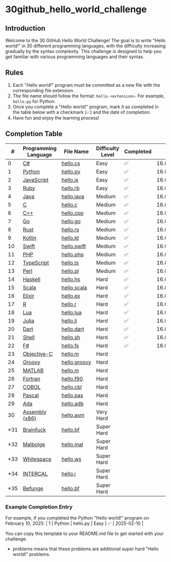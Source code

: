 # 30github_hello_world_challenge

## Introduction
Welcome to the 30 GitHub Hello World Challenge! The goal is to write "Hello world!" in 30 different programming languages, with the difficulty increasing gradually by the syntax complexity. This challenge is designed to help you get familiar with various programming languages and their syntax.

## Rules
1. Each "Hello world!" program must be committed as a new file with the corresponding file extension.
2. The file name should follow the format: `hello.<extension>`. For example, `hello.py` for Python.
3. Once you complete a "Hello world!" program, mark it as completed in the table below with a checkmark (✅) and the date of completion.
4. Have fun and enjoy the learning process!

## Completion Table

| #   | Programming Language                                                                 | File Name             | Difficulty Level | Completed | Date          |
|-----|---------------------------------------------------------------------------------------|------------------------|------------------|-----------|---------------|
| 0   | [C#](https://learn.microsoft.com/en-us/dotnet/csharp/)                               | [hello.cs](hello.cs)   | Easy             |  ✅         |  16.04.202          |
| 1   | [Python](https://python.org/)                                                        | [hello.py](hello.py)   | Easy             | ✅         | 16.04.2025     |
| 2   | [JavaScript](https://developer.mozilla.org/en-US/docs/Web/JavaScript)                | [hello.js](hello.js)   | Easy             |  ✅         | 16.04.2025               |
| 3   | [Ruby](https://www.ruby-lang.org/)                                                   | [hello.rb](hello.rb)   | Easy             |  ✅         |16.04.2025                 |
| 4   | [Java](https://www.java.com/)                                                        | [hello.java](hello.java)| Medium           | ✅          |      16.04.2025         |
| 5   | [C](https://www.cprogramming.com/)                                                   | [hello.c](hello.c)     | Medium           |  ✅          |      16.04.2025          |
| 6   | [C++](https://cplusplus.com/)                                                        | [hello.cpp](hello.cpp) | Medium           |  ✅         |      16.04.2025         |
| 7   | [Go](https://go.dev/)                                                                | [hello.go](hello.go)   | Medium           |  ✅          |    16.04.2025           |
| 8   | [Rust](https://www.rust-lang.org/)                                                   | [hello.rs](hello.rs)   | Medium           |  ✅         |    16.04.2025           |
| 9   | [Kotlin](https://kotlinlang.org/)                                                    | [hello.kt](hello.kt)   | Medium           |  ✅         |     16.04.2025          |
| 10  | [Swift](https://www.swift.org/)                                                      | [hello.swift](hello.swift)| Medium        |    ✅       |     16.04.2025           |
| 11  | [PHP](https://www.php.net/)                                                          | [hello.php](hello.php) | Medium           |    ✅       |     16.04.2025           |
| 12  | [TypeScript](https://www.typescriptlang.org/)                                        | [hello.ts](hello.ts)   | Medium           |  ✅         |    16.04.2025            |
| 13  | [Perl](https://www.perl.org/)                                                        | [hello.pl](hello.pl)   | Medium           |   ✅        |    16.04.2025           |
| 14  | [Haskell](https://www.haskell.org/)                                                  | [hello.hs](hello.hs)   | Hard             |   ✅         |   16.04.2025            |
| 15  | [Scala](https://www.scala-lang.org/)                                                 | [hello.scala](hello.scala)| Hard         |   ✅        |     16.04.2025           |
| 16  | [Elixir](https://elixir-lang.org/)                                                   | [hello.ex](hello.ex)   | Hard             |   ✅        |    16.04.2025          |
| 17  | [R](https://www.r-project.org/)                                                      | [hello.r](hello.r)     | Hard             |   ✅        |     16.04.2025          |
| 18  | [Lua](https://www.lua.org/)                                                          | [hello.lua](hello.lua) | Hard             |    ✅       |    16.04.2025           |
| 19  | [Julia](https://julialang.org/)                                                      | [hello.jl](hello.jl)   | Hard             |    ✅       |     16.04.2025          |
| 20  | [Dart](https://dart.dev/)                                                            | [hello.dart](hello.dart)| Hard            |   ✅        |   16.04.2025            |
| 21  | [Shell](https://thevaluable.dev/guide-terminal-shell-console/)                       | [hello.sh](hello.sh)   | Hard             |   ✅        |     16.04.2025           |
| 22  | [F#](https://fsharp.org/)                                                            | [hello.fs](hello.fs)   | Hard             |   ✅        |    16.04.2025           |
| 23  | [Objective-C](https://developer.apple.com/library/archive/documentation/Cocoa/Conceptual/ProgrammingWithObjectiveC/Introduction/Introduction.html) | [hello.m](hello.m)     | Hard             |           |               |
| 24  | [Groovy](https://groovy-lang.org/)                                                   | [hello.groovy](hello.groovy)| Hard       |           |               |
| 25  | [MATLAB](https://www.mathworks.com/)                                                 | [hello.m](hello.m)     | Hard             |           |               |
| 26  | [Fortran](https://fortran-lang.org/)                                                 | [hello.f90](hello.f90) | Hard             |           |               |
| 27  | [COBOL](https://developer.ibm.com/languages/cobol/)                                  | [hello.cbl](hello.cbl) | Hard             |           |               |
| 28  | [Pascal](https://www.freepascal.org/)                                                | [hello.pas](hello.pas) | Hard             |           |               |
| 29  | [Ada](https://ada-lang.io/)                                                          | [hello.adb](hello.adb) | Hard             |           |               |
| 30  | [Assembly (x86)](https://cs.lmu.edu/~ray/notes/x86assembly/)                         | [hello.asm](hello.asm) | Very Hard        |           |               |
| *31 | [Brainfuck](https://brainfuck.org/)                                                  | [hello.bf](hello.bf)   | Super Hard       |           |               |
| *32 | [Malbolge](https://malbolge.doleczek.pl/)                                            | [hello.mal](hello.mal) | Super Hard       |           |               |
| *33 | [Whitespace](https://esolangs.org/wiki/Whitespace)                                   | [hello.ws](hello.ws)   | Super Hard       |           |               |
| *34 | [INTERCAL](https://esolangs.org/wiki/INTERCAL)                                       | [hello.i](hello.i)     | Super Hard       |           |               |
| *35 | [Befunge](https://befunge.flogisoft.com/)                                            | [hello.bf](hello.bf)   | Super Hard       |           |               |


### Example Completion Entry
For example, if you completed the Python "Hello world!" program on February 10, 2025:
| 1  | Python               | hello.py  | Easy             | ✅         | 2025-02-10 |

You can copy this template to your README.md file to get started with your challenge.

* problems means that these problems are additional super hard "Hello world!" problems.
